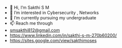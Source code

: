 - 👋 Hi, I’m Sakthi S M
- 👀 I’m interested in Cybersecurity , Networks
- 🌱 I’m currently pursuing my undergraduate
- 📫 Reach me through 
- smsakthi812@gmail.com
- https://www.linkedin.com/in/sakthi-s-m-270b60200/
- https://sites.google.com/view/sakthimoses


